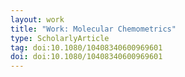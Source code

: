 ```yaml
---
layout: work
title: "Work: Molecular Chemometrics"
type: ScholarlyArticle
tag: doi:10.1080/10408340600969601
doi: doi:10.1080/10408340600969601
---
```

